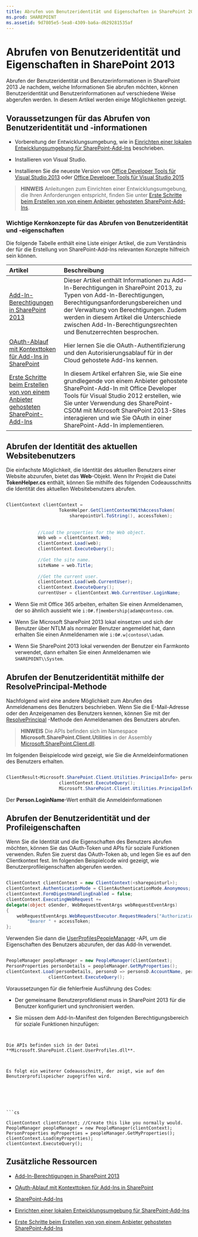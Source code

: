 ```yaml
---
title: Abrufen von Benutzeridentität und Eigenschaften in SharePoint 2013
ms.prod: SHAREPOINT
ms.assetid: 9d7805e5-5ea8-4309-ba6a-d629281535af
---
```



# Abrufen von Benutzeridentität und Eigenschaften in SharePoint 2013
Abrufen der Benutzeridentität und Benutzerinformationen in SharePoint 2013
Je nachdem, welche Informationen Sie abrufen möchten, können Benutzeridentität und Benutzerinformationen auf verschiedene Weise abgerufen werden. In diesem Artikel werden einige Möglichkeiten gezeigt.
  
    
    


## Voraussetzungen für das Abrufen von Benutzeridentität und -informationen
<a name="Prereq"> </a>


- Vorbereitung der Entwicklungsumgebung, wie in  [Einrichten einer lokalen Entwicklungsumgebung für SharePoint-Add-Ins](set-up-an-on-premises-development-environment-for-sharepoint-add-ins.md) beschrieben.
    
  
- Installieren von Visual Studio.
    
  
- Installieren Sie die neueste Version von  [Office Developer Tools für Visual Studio 2013](http://aka.ms/OfficeDevToolsForVS2013) oder [Office Developer Tools für Visual Studio 2015](http://aka.ms/OfficeDevToolsForVS2015)
    
  

> **HINWEIS**
> Anleitungen zum Einrichten einer Entwicklungsumgebung, die Ihren Anforderungen entspricht, finden Sie unter  [Erste Schritte beim Erstellen von von einem Anbieter gehosteten SharePoint-Add-Ins](get-started-creating-provider-hosted-sharepoint-add-ins.md). 
  
    
    


### Wichtige Kernkonzepte für das Abrufen von Benutzeridentität und -eigenschaften

Die folgende Tabelle enthält eine Liste einiger Artikel, die zum Verständnis der für die Erstellung von SharePoint-Add-Ins relevanten Konzepte hilfreich sein können.
  
    
    


|**Artikel**|**Beschreibung**|
|:-----|:-----|
| [Add-In-Berechtigungen in SharePoint 2013](add-in-permissions-in-sharepoint-2013.md) <br/> |Dieser Artikel enthält Informationen zu Add-In-Berechtigungen in SharePoint 2013, zu Typen von Add-In-Berechtigungen, Berechtigungsanforderungsbereichen und der Verwaltung von Berechtigungen. Zudem werden in diesem Artikel die Unterschiede zwischen Add-In-Berechtigungsrechten und Benutzerrechten besprochen.  <br/> |
| [OAuth-Ablauf mit Kontexttoken für Add-Ins in SharePoint](context-token-oauth-flow-for-sharepoint-add-ins.md) <br/> |Hier lernen Sie die OAuth-Authentifizierung und den Autorisierungsablauf für in der Cloud gehostete Add-Ins kennen.  <br/> |
| [Erste Schritte beim Erstellen von von einem Anbieter gehosteten SharePoint-Add-Ins](get-started-creating-provider-hosted-sharepoint-add-ins.md) <br/> |In diesem Artikel erfahren Sie, wie Sie eine grundlegende von einem Anbieter gehostete SharePoint-Add-In mit Office Developer Tools für Visual Studio 2012 erstellen, wie Sie unter Verwendung des SharePoint-CSOM mit Microsoft SharePoint 2013-Sites interagieren und wie Sie OAuth in einer SharePoint-Add-In implementieren.  <br/> |
   

## Abrufen der Identität des aktuellen Websitebenutzers
<a name="WebsiteUserID"> </a>

Die einfachste Möglichkeit, die Identität des aktuellen Benutzers einer Website abzurufen, bietet das **Web**-Objekt. Wenn Ihr Projekt die Datei **TokenHelper.cs** enthält, können Sie mithilfe des folgenden Codeausschnitts die Identität des aktuellen Websitebenutzers abrufen.
  
    
    

```cs

ClientContext clientContext =
                    TokenHelper.GetClientContextWithAccessToken(
                        sharepointUrl.ToString(), accessToken);
 
 
            //Load the properties for the Web object.
            Web web = clientContext.Web;
            clientContext.Load(web);
            clientContext.ExecuteQuery();
 
            //Get the site name.
            siteName = web.Title;
 
            //Get the current user.
            clientContext.Load(web.CurrentUser);
            clientContext.ExecuteQuery();
            currentUser = clientContext.Web.CurrentUser.LoginName;

```


- Wenn Sie mit Office 365 arbeiten, erhalten Sie einen Anmeldenamen, der so ähnlich aussieht wie  `i:0#.f|membership|adam@contoso.com`.
    
  
- Wenn Sie Microsoft SharePoint 2013 lokal einsetzen und sich der Benutzer über NTLM als normaler Benutzer angemeldet hat, dann erhalten Sie einen Anmeldenamen wie  `i:0#.w|contoso\\adam`.
    
  
- Wenn Sie SharePoint 2013 lokal verwenden der Benutzer ein Farmkonto verwendet, dann erhalten Sie einen Anmeldenamen wie  `SHAREPOINT\\System`.
    
  

## Abrufen der Benutzeridentität mithilfe der ResolvePrincipal-Methode
<a name="ResolvePrincipal"> </a>

Nachfolgend wird eine andere Möglichkeit zum Abrufen des Anmeldenamens des Benutzers beschrieben. Wenn Sie die E-Mail-Adresse oder den Anzeigenamen des Benutzers kennen, können Sie mit der  [ResolvePrincipal](https://msdn.microsoft.com/library/Microsoft.SharePoint.Utilities.SPUtility.ResolvePrincipal.aspx) -Methode den Anmeldenamen des Benutzers abrufen.
  
    
    

> **HINWEIS**
> Die APIs befinden sich im Namespace **Microsoft.SharePoint.Client.Utilities** in der Assembly [Microsoft.SharePoint.Client.dll](http://msdn.microsoft.com/de-de/library/microsoft.sharepoint.client.utilities.utility.resolveprincipal.aspx). 
  
    
    

Im folgenden Beispielcode wird gezeigt, wie Sie die Anmeldeinformationen des Benutzers erhalten.
  
    
    



```cs

ClientResult<Microsoft.SharePoint.Client.Utilities.PrincipalInfo> persons = Microsoft.SharePoint.Client.Utilities.Utility.ResolvePrincipal(clientContext, clientContext.Web, <email>, Microsoft.SharePoint.Client.Utilities.PrincipalType.User, Microsoft.SharePoint.Client.Utilities.PrincipalSource.All, null, true);
                    clientContext.ExecuteQuery();
                    Microsoft.SharePoint.Client.Utilities.PrincipalInfo person = persons.Value;

```

Der **Person.LoginName**-Wert enthält die Anmeldeinformationen
  
    
    

## Abrufen der Benutzeridentität und der Profileigenschaften
<a name="Profile"> </a>

Wenn Sie die Identität und die Eigenschaften des Benutzers abrufen möchten, können Sie das OAuth-Token und APIs für soziale Funktionen verwenden. Rufen Sie zuerst das OAuth-Token ab, und legen Sie es auf den Clientkontext fest. Im folgenden Beispielcode wird gezeigt, wie Benutzerprofileigenschaften abgerufen werden.
  
    
    

```cs

ClientContext clientContext = new ClientContext(<sharepointurl>);
clientContext.AuthenticationMode = ClientAuthenticationMode.Anonymous;
clientContext.FormDigestHandlingEnabled = false;
clientContext.ExecutingWebRequest +=
delegate(object oSender, WebRequestEventArgs webRequestEventArgs)
{                      
    webRequestEventArgs.WebRequestExecutor.RequestHeaders["Authorization"] =
        "Bearer " + accessToken;
};

```

Verwenden Sie dann die  [UserProfilesPeopleManager](https://msdn.microsoft.com/library/Microsoft.SharePoint.Client.UserProfilesPeopleManager.aspx) -API, um die Eigenschaften des Benutzers abzurufen, der das Add-In verwendet.
  
    
    



```cs

PeopleManager peopleManager = new PeopleManager(clientContext);
PersonProperties personDetails = peopleManager.GetMyProperties();
clientContext.Load(personDetails, personsD => personsD.AccountName, personsD => personsD.Email,  personsD => personsD.DisplayName);
                clientContext.ExecuteQuery();

```

Voraussetzungen für die fehlerfreie Ausführung des Codes:
  
    
    

- Der gemeinsame Benutzerprofildienst muss in SharePoint 2013 für die Benutzer konfiguriert und synchronisiert werden.
    
  
- Sie müssen dem Add-In-Manifest den folgenden Berechtigungsbereich für soziale Funktionen hinzufügen:
    
  ```XML
  
<AppPermissionRequest Right="Read" Scope="http://sharepoint/social/tenant" />

  ```

Die APIs befinden sich in der Datei **Microsoft.SharePoint.Client.UserProfiles.dll**.
  
    
    
Es folgt ein weiterer Codeausschnitt, der zeigt, wie auf den Benutzerprofilspeicher zugegriffen wird.
  
    
    



```cs

ClientContext clientContext; //Create this like you normally would.               
PeopleManager peopleManager = new PeopleManager(clientContext);
PersonProperties myProperties = peopleManager.GetMyProperties();
clientContext.Load(myProperties);
clientContext.ExecuteQuery();

```


## Zusätzliche Ressourcen
<a name="AdditionalResources"> </a>


-  [Add-In-Berechtigungen in SharePoint 2013](add-in-permissions-in-sharepoint-2013.md)
    
  
-  [OAuth-Ablauf mit Kontexttoken für Add-Ins in SharePoint](context-token-oauth-flow-for-sharepoint-add-ins.md)
    
  
-  [SharePoint-Add-Ins](sharepoint-add-ins.md)
    
  
-  [Einrichten einer lokalen Entwicklungsumgebung für SharePoint-Add-Ins](set-up-an-on-premises-development-environment-for-sharepoint-add-ins.md)
    
  
-  [Erste Schritte beim Erstellen von von einem Anbieter gehosteten SharePoint-Add-Ins](get-started-creating-provider-hosted-sharepoint-add-ins.md)
    
  

